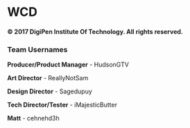 # WCD

<h4>© 2017 DigiPen Institute Of Technology. All rights reserved.</h4>

<h3>Team Usernames</h3>

<b>Producer/Product Manager</b> - HudsonGTV

<b>Art Director</b> - ReallyNotSam

<b>Design Director</b> - Sagedupuy

<b>Tech Director/Tester</b> - iMajesticButter

<b>Matt</b> - cehnehd3h
